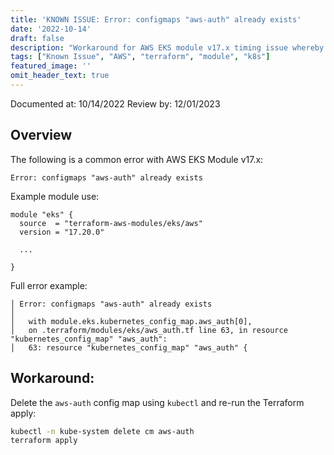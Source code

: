 ```yaml
---
title: 'KNOWN ISSUE: Error: configmaps "aws-auth" already exists'
date: '2022-10-14'
draft: false
description: "Workaround for AWS EKS module v17.x timing issue whereby the 'aws-auth' config map exists before it was expected to"
tags: ["Known Issue", "AWS", "terraform", "module", "k8s"]
featured_image: ''
omit_header_text: true
---
```


Documented at: 10/14/2022
Review by: 12/01/2023

## Overview

The following is a common error with AWS EKS Module v17.x:

`Error: configmaps "aws-auth" already exists`

Example module use:

```hcl
module "eks" {
  source  = "terraform-aws-modules/eks/aws"
  version = "17.20.0"

  ...

}
```

Full error example:

```hcl
│ Error: configmaps "aws-auth" already exists
│ 
│   with module.eks.kubernetes_config_map.aws_auth[0],
│   on .terraform/modules/eks/aws_auth.tf line 63, in resource "kubernetes_config_map" "aws_auth":
│   63: resource "kubernetes_config_map" "aws_auth" {
```

## Workaround:

Delete the `aws-auth` config map using `kubectl` and re-run the Terraform apply:

```sh
kubectl -n kube-system delete cm aws-auth
terraform apply
```